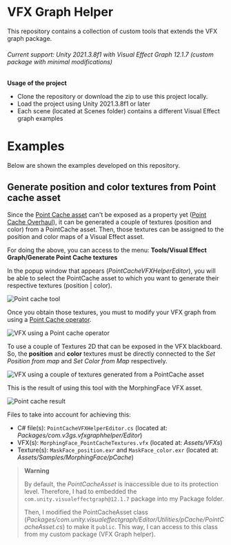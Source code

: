 # VFX Graph Helper
This repository contains a collection of custom tools that extends the VFX graph package.

###### Current support: Unity 2021.3.8f1 with Visual Effect Graph 12.1.7 (custom package with minimal modifications)

**Usage of the project**
* Clone the repository or download the zip to use this project locally.
* Load the project using Unity 2021.3.8f1 or later
* Each scene (located at Scenes folder) contains a different Visual Effect graph examples

# Examples
Below are shown the examples developed on this repository.

## Generate position and color textures from Point cache asset
Since the [Point Cache asset](https://docs.unity3d.com/Packages/com.unity.visualeffectgraph@12.1/manual/point-cache-in-vfx-graph.html) can't be exposed as a property yet ([Point Cache Overhaul](https://portal.productboard.com/unity/1-unity-platform-rendering-visual-effects/c/118-point-cache-overhaul)), it can be generated a couple of textures (position and color) from a PointCache asset. Then, those textures can be assigned to the position and color maps of a Visual Effect asset.

For doing the above, you can access to the menu: **Tools/Visual Effect Graph/Generate Point Cache textures**

In the popup window that appears (*PointCacheVFXHelperEditor*), you will be able to select the PointCache asset to which you want to generate their respective textures (position | color).

![Point cache tool](http://drive.google.com/uc?export=view&id=1RW9NnEAVTCbQGEYsGFl0MkUDhoCoibr7)

Once you obtain those textures, you must to modify your VFX graph from using a [Point Cache operator](https://docs.unity3d.com/Packages/com.unity.visualeffectgraph@12.1/manual/Operator-PointCache.html).

![VFX using a Point cache operator](http://drive.google.com/uc?export=view&id=1ncSLXcRxNNvXmtt4v-malglgYS0Dlu1I)

To use a couple of Textures 2D that can be exposed in the VFX blackboard. So, the **position** and **color** textures must be directly connected to the _Set Position from map_ and _Set Color from Map_ respectively.

![VFX using a couple of textures generated from a PointCache asset](http://drive.google.com/uc?export=view&id=1pGbmt8NDRgLMiEDhq8rpTdGle4A0RzZJ)

This is the result of using this tool with the MorphingFace VFX asset.

![Point cache result](http://drive.google.com/uc?export=view&id=1A8igGe63jPodjXivvsnHfEFiiSq3e9lR)


Files to take into account for achieving this:
 * C# file(s): `PointCacheVFXHelperEditor.cs` (located at: *Packages/com.v3gs.vfxgraphhelper/Editor*)
 * VFX(s): `MorphingFace_PointCacheTextures.vfx` (located at: *Assets/VFXs*)
 * Texture(s): `MaskFace_position.exr` and `MaskFace_color.exr` (located at: *Assets/Samples/MorphingFace/pCache*)

> **Warning**
> 
> By default, the _PointCacheAsset_ is inaccessible due to its protection level. Therefore, I had to embedded the `com.unity.visualeffectgraph@12.1.7` package into my Package folder.
> 
> Then, I modified the PointCacheAsset class (*Packages/com.unity.visualeffectgraph/Editor/Utilities/pCache/PointCacheAsset.cs*) to make it `public`. This way, I can access to this class from my custom package (VFX Graph helper).

